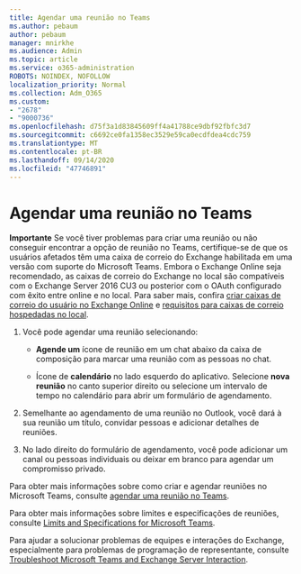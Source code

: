```yaml
---
title: Agendar uma reunião no Teams
ms.author: pebaum
author: pebaum
manager: mnirkhe
ms.audience: Admin
ms.topic: article
ms.service: o365-administration
ROBOTS: NOINDEX, NOFOLLOW
localization_priority: Normal
ms.collection: Adm_O365
ms.custom:
- "2678"
- "9000736"
ms.openlocfilehash: d75f3a1d83845609ff4a41788ce9dbf92fbfc3d7
ms.sourcegitcommit: c6692ce0fa1358ec3529e59ca0ecdfdea4cdc759
ms.translationtype: MT
ms.contentlocale: pt-BR
ms.lasthandoff: 09/14/2020
ms.locfileid: "47746891"
---
```

# <a name="schedule-a-meeting-in-teams"></a>Agendar uma reunião no Teams

**Importante** Se você tiver problemas para criar uma reunião ou não conseguir encontrar a opção de reunião no Teams, certifique-se de que os usuários afetados têm uma caixa de correio do Exchange habilitada em uma versão com suporte do Microsoft Teams. Embora o Exchange Online seja recomendado, as caixas de correio do Exchange no local são compatíveis com o Exchange Server 2016 CU3 ou posterior com o OAuth configurado com êxito entre online e no local. Para saber mais, confira [criar caixas de correio do usuário no Exchange Online](https://docs.microsoft.com/exchange/recipients-in-exchange-online/create-user-mailboxes) e [requisitos para caixas de correio hospedadas no local](https://docs.microsoft.com/microsoftteams/exchange-teams-interact#requirements-for-mailboxes-hosted-on-premises). 

1. Você pode agendar uma reunião selecionando:

    - **Agende um** ícone de reunião em um chat abaixo da caixa de composição para marcar uma reunião com as pessoas no chat.

    - Ícone de **calendário** no lado esquerdo do aplicativo. Selecione **nova reunião** no canto superior direito ou selecione um intervalo de tempo no calendário para abrir um formulário de agendamento.

2. Semelhante ao agendamento de uma reunião no Outlook, você dará à sua reunião um título, convidar pessoas e adicionar detalhes de reuniões.

3. No lado direito do formulário de agendamento, você pode adicionar um canal ou pessoas individuais ou deixar em branco para agendar um compromisso privado.

Para obter mais informações sobre como criar e agendar reuniões no Microsoft Teams, consulte [agendar uma reunião no Teams](https://support.office.com/article/Schedule-a-meeting-in-Teams-943507a9-8583-4c58-b5d2-8ec8265e04e5).

Para obter mais informações sobre limites e especificações de reuniões, consulte [Limits and Specifications for Microsoft Teams](https://docs.microsoft.com/microsoftteams/limits-specifications-teams#meetings-and-calls).

Para ajudar a solucionar problemas de equipes e interações do Exchange, especialmente para problemas de programação de representante, consulte [Troubleshoot Microsoft Teams and Exchange Server Interaction](https://docs.microsoft.com/microsoftteams/troubleshoot/known-issues/teams-exchange-interaction-issue).